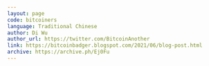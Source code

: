 ```yaml
---
layout: page
code: bitcoiners
language: Traditional Chinese
author: Di Wu
author_url: https://twitter.com/BitcoinAnother
link: https://bitcoinbadger.blogspot.com/2021/06/blog-post.html
archive: https://archive.ph/Ej0Fu
---
```

